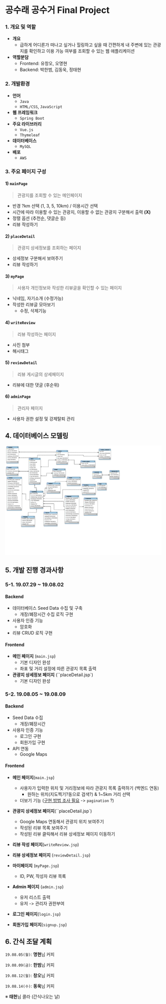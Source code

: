 # 공수래 공수거 Final Project

### 1. 개요 및 역할

* **개요**
  * 급하게 어디론가 떠나고 싶거나 힐링하고 싶을 때 간편하게 내 주변에 있는 관광지를 확인하고 이용 가능 여부를 조회할 수 있는 웹 애플리케이션
* **역할분담**
  * Frontend: 유창오, 오명현
  * Backend: 박한범, 김동욱, 정태현



### 2. 개발환경

* **언어**
  * `Java`
  * `HTML/CSS`, `JavaScript`
* **웹 프레임워크**
  *  `Spring Boot`
* **주요 라이브러리**
  *  `Vue.js`
  *  `Thymeleaf`
* **데이터베이스**
  *  `MySQL` 
* **배포**
  * `AWS`



### 3. 주요 페이지 구성

#### 1) `mainPage`

> 관광지를 조회할 수 있는 메인페이지

- 반경 ?km 선택 (1, 3, 5, 10km) / 이용시간 선택
- 시간에 따라 이용할 수 있는 관광지, 이용할 수 없는 관광지 구분해서 출력 **(X)**
- 정렬 옵션 (추천순, 댓글순 등)
- 리뷰 작성하기

#### 2) `placeDetail` 

> 관광지 상세정보를 조회하는 페이지

- 상세정보 구분해서 보여주기
- 리뷰 작성하기

#### 3) `myPage`

> 사용자 개인정보와 작성한 리뷰글을 확인할 수 있는 페이지

- 닉네임, 자기소개 (수정가능)
- 작성한 리뷰글 모아보기
  - 수정, 삭제기능

#### 4) `writeReview`

> 리뷰 작성하는 페이지

- 사진 첨부 
- 해시태그

#### 5) `reviewDetail` 

> 리뷰 게시글의 상세페이지

- 리뷰에 대한 댓글 (후순위)

#### 6) `adminPage`

> 관리자 페이지

- 사용자 권한 설정 및 강제탈퇴 관리



## 4. 데이터베이스 모델링

![Document-page-001](assets/Document-page-001.jpg)

## 5. 개발 진행 경과사항

### 5-1. 19.07.29 ~ 19.08.02

#### Backend

- 데이터베이스 Seed Data 수집 및 구축
  - 개장/폐장시간 수집 로직 구현
- 사용자 인증 기능
  - 암호화
- 리뷰 CRUD 로직 구현

#### Frontend

- **메인 페이지** (`main.jsp`)
  - 기본 디자인 완성
  - 좌표 및 거리 설정에 따른 관광지 목록 출력
- **관광지 상세정보 페이지** (``placeDetail.jsp`)
  - 기본 디자인 완성

### 5-2. 19.08.05 ~ 19.08.09

#### Backend

* Seed Data 수집
  * 개장/폐장시간
* 사용자 인증 기능
  * 로그인 구현
  * 회원가입 구현
* API 연동
  * Google Maps

#### Frontend

* **메인 페이지**(`main.jsp`)
  * 사용자가 입력한 위치 및 거리정보에 따라 관광지 목록 출력하기 (백엔드 연동)
    * 원하는 위치(지도찍기?동으로 검색?) & 1~5km 거리 선택
  * 더보기 기능 (<u>구현 방법 조사 필요</u> -> `pagination` ?)
* **관광지 상세정보 페이지**(``placeDetail.jsp`)
  * Google Maps 연동해서 관광지 위치 보여주기
  * 작성된 리뷰 목록 보여주기
  * 작성된 리뷰 클릭해서 리뷰 상세정보 페이지 이동하기
* **리뷰 작성 페이지**(`writeReview.jsp`)
* **리뷰 상세정보 페이지** (`reviewDetail.jsp`)
* **마이페이지** (`myPage.jsp`)
  * ID, PW,  작성자 리뷰 목록
* **Admin 페이지** (`admin.jsp`)
  * 유저 리스트 출력
  * 유저 -> 관리자 권한부여

* **로그인 페이지**(`login.jsp`)
* **회원가입 페이지**(`signup.jsp`)



## 6. 간식 조달 계획

`19.08.05(월)`: **명현**님 커피

`19.08.09(금)`: **한범**님 커피

`19.08.12(월)`: **창오**님 커피

`19.08.14(수)`: **동욱**님 커피

※ **태현**님 콜라 (간식나오는 날)

